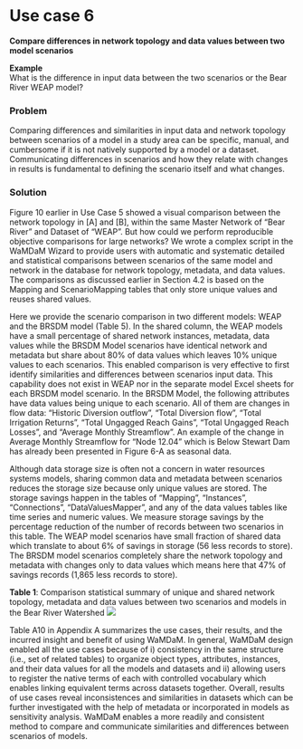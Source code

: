 # Use case 6

**Compare differences in network topology and data values between two model scenarios**  

**Example**   
What is the difference in input data between the two scenarios or the Bear River WEAP model?   

### Problem
Comparing differences and similarities in input data and network topology between scenarios of a model in a study area can be specific, manual, and cumbersome if it is not natively supported by a model or a dataset. Communicating differences in scenarios and how they relate with changes in results is fundamental to defining the scenario itself and what changes. 

### Solution   
Figure 10 earlier in Use Case 5 showed a visual comparison between the network topology in [A] and [B], within the same Master Network of “Bear River” and Dataset of “WEAP”. But how could we perform reproducible objective comparisons for large networks? We wrote a complex script in the WaMDaM Wizard to provide users with automatic and systematic detailed and statistical comparisons between scenarios of the same model and network in the database for network topology, metadata, and data values. The comparisons as discussed earlier in Section 4.2 is based on the Mapping and ScenarioMapping tables that only store unique values and reuses shared values.    

Here we provide the scenario comparison in two different models: WEAP and the BRSDM model (Table 5). In the shared column, the WEAP models have a small percentage of shared network instances, metadata, data values while the BRSDM Model scenarios have identical network and metadata but share about 80% of data values which leaves 10% unique values to each scenarios. This enabled comparison is very effective to first identify similarities and differences between scenarios input data. This capability does not exist in WEAP nor in the separate model Excel sheets for each BRSDM model scenario. In the BRSDM Model, the following attributes have data values being unique to each scenario. All of them are changes in flow data: “Historic Diversion outflow”, “Total Diversion flow”, “Total Irrigation Returns”, “Total Ungagged Reach Gains”, “Total Ungagged Reach Losses”, and “Average Monthly Streamflow”. An example of the change in Average Monthly Streamflow for “Node 12.04” which is Below Stewart Dam has already been presented in Figure 6-A as seasonal data. 


Although data storage size is often not a concern in water resources systems models, sharing common data and metadata between scenarios reduces the storage size because only unique values are stored. The storage savings happen in the tables of “Mapping”, “Instances”, “Connections”, “DataValuesMapper”, and any of the data values tables like time series and numeric values. We measure storage savings by the percentage reduction of the number of records between two scenarios in this table. The WEAP model scenarios have small fraction of shared data which translate to about 6% of savings in storage (56 less records to store). The BRSDM model scenarios completely share the network topology and metadata with changes only to data values which means here that 47% of savings records (1,865 less records to store). 

**Table 1**: Comparison statistical summary of unique and shared network topology, metadata and data values between two scenarios and models in the Bear River Watershed 
![](/UseCases/images/Scenario_comparison_summary.png) 

Table A10 in Appendix A summarizes the use cases, their results, and the incurred insight and benefit of using WaMDaM. In general, WaMDaM design enabled all the use cases because of i) consistency in the same structure (i.e., set of related tables) to organize object types, attributes, instances, and their data values for all the models and datasets and ii) allowing users to register the native terms of each with controlled vocabulary which enables linking equivalent terms across datasets together. Overall, results of use cases reveal inconsistences and similarities in datasets which can be further investigated with the help of metadata or incorporated in models as sensitivity analysis. WaMDaM enables a more readily and consistent method to compare and communicate similarities and differences between scenarios of models. 